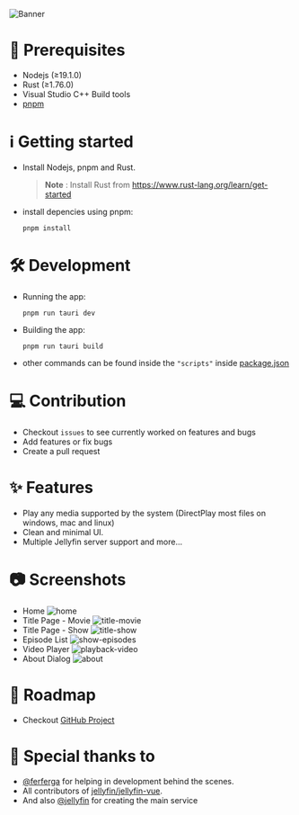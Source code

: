 ![Banner](https://github.com/prayag17/JellyPlayer/assets/55829513/cefdd218-51ce-4180-be53-8fd69d9a63a2)

# 📝 Prerequisites

- Nodejs (≥19.1.0)
- Rust (≥1.76.0)
- Visual Studio C++ Build tools
- [pnpm](https://pnpm.io/)

# ℹ️ Getting started

- Install Nodejs, pnpm and Rust.
  > **Note** : Install Rust from <https://www.rust-lang.org/learn/get-started>
- install depencies using pnpm:

  ```shell
  pnpm install
  ```

# 🛠️ Development

- Running the app:

  ```shell
  pnpm run tauri dev
  ```

- Building the app:

  ```shell
  pnpm run tauri build
  ```

- other commands can be found inside the `"scripts"` inside [package.json](https://github.com/prayag17/JellyPlayer/blob/main/package.json)

# 💻 Contribution

- Checkout `issues` to see currently worked on features and bugs
- Add features or fix bugs
- Create a pull request

# ✨ Features

- Play any media supported by the system (DirectPlay most files on windows, mac and linux)
- Clean and minimal UI.
- Multiple Jellyfin server support
  and more...

# 📷 Screenshots

- Home
  ![home](https://github.com/prayag17/JellyPlayer/assets/55829513/fb24d07a-02d5-4ae0-8d59-cdef068625f8)
- Title Page - Movie
  ![title-movie](https://github.com/prayag17/JellyPlayer/assets/55829513/0fdfe3b3-a692-4909-b88d-e0269182a626)
- Title Page - Show
  ![title-show](https://github.com/prayag17/JellyPlayer/assets/55829513/066c4080-e873-4d30-986f-5e8ec2121210)
- Episode List
  ![show-episodes](https://github.com/prayag17/JellyPlayer/assets/55829513/9fe69ddd-ffa3-4a6b-a2a7-c2e639b6b2e4)
- Video Player
  ![playback-video](https://github.com/prayag17/JellyPlayer/assets/55829513/a84850e6-3be7-41c5-8cf7-e14c3cd0df29)
- About Dialog
  ![about](https://github.com/prayag17/JellyPlayer/assets/55829513/fc3adf83-87fd-4901-8abd-39b148418f8d)

# 📃 Roadmap

- Checkout [GitHub Project](https://github.com/users/prayag17/projects/3)
  

# 🎊 Special thanks to

- [@ferferga](https://github.com/ferferga) for helping in development behind the scenes.
- All contributors of [jellyfin/jellyfin-vue](https://github.com/jellyfin/jellyfin-vue).
- And also [@jellyfin](https://github.com/jellyfin/) for creating the main service

